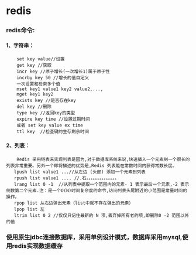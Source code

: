 # redis
### redis命令:
#### 1、字符串：
		set key value//设置
		get key //获取
		incr key //原子增长(一次增长1)属于原子性
		incrby key 50 //增长的值自定义	
		一次设置和检索多个值
		mset key1 value1 key2 value2,...,
		mget key1 key2  
		exists key //是否存在key
		del key //删除
		type key //返回key的类型
		expire key time //设置过期时间
		或者 set key value ex time
		ttl key  //检查键的生存剩余时间
#### 2、列表：
		Redis 采用链表来实现列表是因为,对于数据库系统来说,快速插入一个元素到一个很长的列表非常重要。另外一个即将描述的优势是,Redis 列表能在常数时间内获得常数长度。
       lpush list value1 ...//从左边 (头部) 添加一个元素到列表
       rpush list value1 .... //.右。。。。。。。。。。。。。。
       lrang list 0 -1  //从列表中提取一个范围内的元素- 1 表示最后一个元素,-2 表示倒数第二个元素.注：是一个O(N)时间复杂度的命令,访问列表头尾附近的小范围是常量时间的操作。
       rpop list 从右边弹出元素（list中就不存在弹出的元素）
       lpop list 左
       ltrim list 0 2 //仅仅只记住最新的 N 项,丢弃掉所有老的项,即删除0 -2 范围以外的值
       
   
		
 ### 使用原生jdbc连接数据库，采用单例设计模式，数据库采用mysql,使用redis实现数据缓存


